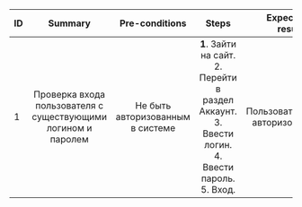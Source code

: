 ID | Summary | Pre-conditions | Steps | Expected results
:--|:-------:|:--------------:|:-----:|-----------------:
1 | Проверка входа пользователя с существующими логином и паролем | Не быть авторизованным в системе | **1**. Зайти на сайт. 2. Перейти в раздел Аккаунт. 3. Ввести логин. 4. Ввести пароль. 5. Вход. | Пользователь авторизован 

